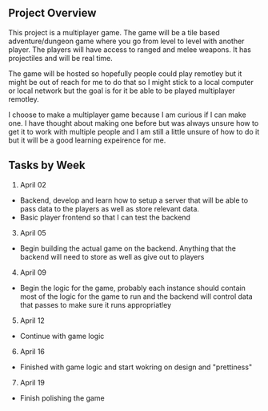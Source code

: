 ## Project Overview
This project is a multiplayer game. The game will be a tile based adventure/dungeon game where you go from level to level with another player. The players will have access to ranged and melee weapons. It has projectiles and will be real time. 

The game will be hosted so hopefully people could play remotley but it might be out of reach for me to do that so I might stick to a local computer or local network but the goal is for it be able to be played multiplayer remotley.

I choose to make a multiplayer game because I am curious if I can make one. I have thought about making one before but was always unsure how to get it to work with multiple people and I am still a little unsure of how to do it but it will be a good learning expeirence for me.

## Tasks by Week
1. April 02
  - Backend, develop and learn how to setup a server that will be able to pass data to the players as well as store relevant data.
  - Basic player frontend so that I can test the backend
3. April 05
  - Begin building the actual game on the backend. Anything that the backend will need to store as well as give out to players
4. April 09
  - Begin the logic for the game, probably each instance should contain most of the logic for the game to run and the backend will control data that passes to make sure it runs appropriatley 
5. April 12
  - Continue with game logic
6. April 16
  - Finished with game logic and start wokring on design and "prettiness"
7. April 19
  - Finish polishing the game
